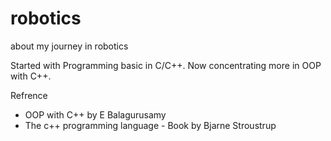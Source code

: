 # robotics
about my journey in robotics

Started with Programming basic in C/C++. Now concentrating more in OOP with C++.

Refrence 
- OOP with C++ by E Balagurusamy
- The c++ programming language - Book by Bjarne Stroustrup



